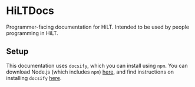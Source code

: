 # HiLTDocs
Programmer-facing documentation for HiLT. Intended to be used by people programming in HiLT.

## Setup
This documentation uses `docsify`, which you can install using `npm`. You can download Node.js (which includes `npm`) [here](https://nodejs.org/en/download), and find instructions on installing `docsify` [here](https://docsify.js.org/#/quickstart?id=quick-start).
